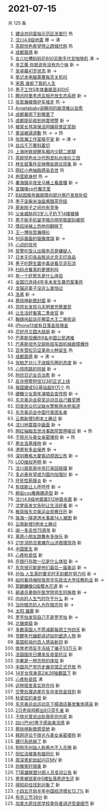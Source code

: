 # 2021-07-15

共 125 条

<!-- BEGIN -->
<!-- 最后更新时间 Thu Jul 15 2021 11:20:48 GMT+0800 (China Standard Time) -->

1. [建设共同富裕示范区浙里行](https://s.weibo.com//weibo?q=%23%E5%BB%BA%E8%AE%BE%E5%85%B1%E5%90%8C%E5%AF%8C%E8%A3%95%E7%A4%BA%E8%8C%83%E5%8C%BA%E6%B5%99%E9%87%8C%E8%A1%8C%23&Refer=new_time)
   热
1. [汶川4.8级地震](https://s.weibo.com//weibo?q=%23%E6%B1%B6%E5%B7%9D4.8%E7%BA%A7%E5%9C%B0%E9%9C%87%23&Refer=top)
   爆 -> 沸
1. [茶颜悦色希望停止跨城代购](https://s.weibo.com//weibo?q=%23%E8%8C%B6%E9%A2%9C%E6%82%A6%E8%89%B2%E5%B8%8C%E6%9C%9B%E5%81%9C%E6%AD%A2%E8%B7%A8%E5%9F%8E%E4%BB%A3%E8%B4%AD%23&Refer=top)
   热
1. [成都震感](https://s.weibo.com//weibo?q=%E6%88%90%E9%83%BD%E9%9C%87%E6%84%9F&Refer=top)
   新
1. [女儿吐槽妈妈花800买歌手代言咖啡机](https://s.weibo.com//weibo?q=%23%E5%A5%B3%E5%84%BF%E5%90%90%E6%A7%BD%E5%A6%88%E5%A6%88%E8%8A%B1800%E4%B9%B0%E6%AD%8C%E6%89%8B%E4%BB%A3%E8%A8%80%E5%92%96%E5%95%A1%E6%9C%BA%23&Refer=top)
   沸 ->
1. [辛芷蕾 你就说有没有内个味](https://s.weibo.com//weibo?q=%E8%BE%9B%E8%8A%B7%E8%95%BE%20%E4%BD%A0%E5%B0%B1%E8%AF%B4%E6%9C%89%E6%B2%A1%E6%9C%89%E5%86%85%E4%B8%AA%E5%91%B3&Refer=top)
   新 ->
1. [吴卓羲41岁状态](https://s.weibo.com//weibo?q=%23%E5%90%B4%E5%8D%93%E7%BE%B241%E5%B2%81%E7%8A%B6%E6%80%81%23&Refer=top)
   新 ->
1. [笔记本电脑需要每天关机吗](https://s.weibo.com//weibo?q=%23%E7%AC%94%E8%AE%B0%E6%9C%AC%E7%94%B5%E8%84%91%E9%9C%80%E8%A6%81%E6%AF%8F%E5%A4%A9%E5%85%B3%E6%9C%BA%E5%90%97%23&Refer=top)
1. [宋茜 谁偷了我的人生](https://s.weibo.com//weibo?q=%E5%AE%8B%E8%8C%9C%20%E8%B0%81%E5%81%B7%E4%BA%86%E6%88%91%E7%9A%84%E4%BA%BA%E7%94%9F&Refer=top)
1. [男子工作5年体重飙至400斤](https://s.weibo.com//weibo?q=%23%E7%94%B7%E5%AD%90%E5%B7%A5%E4%BD%9C5%E5%B9%B4%E4%BD%93%E9%87%8D%E9%A3%99%E8%87%B3400%E6%96%A4%23&Refer=top)
1. [腾讯阿里考虑互相开放生态系统](https://s.weibo.com//weibo?q=%23%E8%85%BE%E8%AE%AF%E9%98%BF%E9%87%8C%E8%80%83%E8%99%91%E4%BA%92%E7%9B%B8%E5%BC%80%E6%94%BE%E7%94%9F%E6%80%81%E7%B3%BB%E7%BB%9F%23&Refer=top)
   新 ->
1. [张哲瀚被救护车接走](https://s.weibo.com//weibo?q=%23%E5%BC%A0%E5%93%B2%E7%80%9A%E8%A2%AB%E6%95%91%E6%8A%A4%E8%BD%A6%E6%8E%A5%E8%B5%B0%23&Refer=top)
   热 ->
1. [Angelababy说瞬间的崩溃难以自愈](https://s.weibo.com//weibo?q=%23Angelababy%E8%AF%B4%E7%9E%AC%E9%97%B4%E7%9A%84%E5%B4%A9%E6%BA%83%E9%9A%BE%E4%BB%A5%E8%87%AA%E6%84%88%23&Refer=top)
1. [成都暴雨下到哪里了](https://s.weibo.com//weibo?q=%23%E6%88%90%E9%83%BD%E6%9A%B4%E9%9B%A8%E4%B8%8B%E5%88%B0%E5%93%AA%E9%87%8C%E4%BA%86%23&Refer=top)
1. [成都提前收到地震预警](https://s.weibo.com//weibo?q=%23%E6%88%90%E9%83%BD%E6%8F%90%E5%89%8D%E6%94%B6%E5%88%B0%E5%9C%B0%E9%9C%87%E9%A2%84%E8%AD%A6%23&Refer=top)
   新 ->
1. [被家长骂哭保洁阿姨获景区奖励](https://s.weibo.com//weibo?q=%23%E8%A2%AB%E5%AE%B6%E9%95%BF%E9%AA%82%E5%93%AD%E4%BF%9D%E6%B4%81%E9%98%BF%E5%A7%A8%E8%8E%B7%E6%99%AF%E5%8C%BA%E5%A5%96%E5%8A%B1%23&Refer=top)
1. [童谣被逼道歉](https://s.weibo.com//weibo?q=%23%E7%AB%A5%E8%B0%A3%E8%A2%AB%E9%80%BC%E9%81%93%E6%AD%89%23&Refer=top)
   热 -> -> 热
1. [张哲瀚工作室报平安](https://s.weibo.com//weibo?q=%23%E5%BC%A0%E5%93%B2%E7%80%9A%E5%B7%A5%E4%BD%9C%E5%AE%A4%E6%8A%A5%E5%B9%B3%E5%AE%89%23&Refer=top)
   新 -> 沸 ->
1. [丝瓜千万要斜着切](https://s.weibo.com//weibo?q=%23%E4%B8%9D%E7%93%9C%E5%8D%83%E4%B8%87%E8%A6%81%E6%96%9C%E7%9D%80%E5%88%87%23&Refer=top)
1. [上海地铁提醒车厢内少跷二郎腿](https://s.weibo.com//weibo?q=%23%E4%B8%8A%E6%B5%B7%E5%9C%B0%E9%93%81%E6%8F%90%E9%86%92%E8%BD%A6%E5%8E%A2%E5%86%85%E5%B0%91%E8%B7%B7%E4%BA%8C%E9%83%8E%E8%85%BF%23&Refer=top)
1. [茶颜悦色长沙代购至杭州涨价三倍](https://s.weibo.com//weibo?q=%23%E8%8C%B6%E9%A2%9C%E6%82%A6%E8%89%B2%E9%95%BF%E6%B2%99%E4%BB%A3%E8%B4%AD%E8%87%B3%E6%9D%AD%E5%B7%9E%E6%B6%A8%E4%BB%B7%E4%B8%89%E5%80%8D%23&Refer=top)
1. [林生斌事件反映哪些舆论现象](https://s.weibo.com//weibo?q=%23%E6%9E%97%E7%94%9F%E6%96%8C%E4%BA%8B%E4%BB%B6%E5%8F%8D%E6%98%A0%E5%93%AA%E4%BA%9B%E8%88%86%E8%AE%BA%E7%8E%B0%E8%B1%A1%23&Refer=top)
   新 ->
1. [网红小冉抽脂感染去世](https://s.weibo.com//weibo?q=%23%E7%BD%91%E7%BA%A2%E5%B0%8F%E5%86%89%E6%8A%BD%E8%84%82%E6%84%9F%E6%9F%93%E5%8E%BB%E4%B8%96%23&Refer=top)
   热
1. [冉莹颖身材](https://s.weibo.com//weibo?q=%23%E5%86%89%E8%8E%B9%E9%A2%96%E8%BA%AB%E6%9D%90%23&Refer=top)
   热 ->
1. [秦海璐半夜坐马桶上看直播](https://s.weibo.com//weibo?q=%23%E7%A7%A6%E6%B5%B7%E7%92%90%E5%8D%8A%E5%A4%9C%E5%9D%90%E9%A9%AC%E6%A1%B6%E4%B8%8A%E7%9C%8B%E7%9B%B4%E6%92%AD%23&Refer=top)
   新 ->
1. [宣璐嗑cp代餐恋爱](https://s.weibo.com//weibo?q=%23%E5%AE%A3%E7%92%90%E5%97%91cp%E4%BB%A3%E9%A4%90%E6%81%8B%E7%88%B1%23&Refer=top)
1. [B站因服务器故障向部分用户发放补偿](https://s.weibo.com//weibo?q=%23B%E7%AB%99%E5%9B%A0%E6%9C%8D%E5%8A%A1%E5%99%A8%E6%95%85%E9%9A%9C%E5%90%91%E9%83%A8%E5%88%86%E7%94%A8%E6%88%B7%E5%8F%91%E6%94%BE%E8%A1%A5%E5%81%BF%23&Refer=top)
1. [李子柒柴米油盐酱醋茶完结](https://s.weibo.com//weibo?q=%23%E6%9D%8E%E5%AD%90%E6%9F%92%E6%9F%B4%E7%B1%B3%E6%B2%B9%E7%9B%90%E9%85%B1%E9%86%8B%E8%8C%B6%E5%AE%8C%E7%BB%93%23&Refer=top)
1. [原来桃子之间也有竞争](https://s.weibo.com//weibo?q=%23%E5%8E%9F%E6%9D%A5%E6%A1%83%E5%AD%90%E4%B9%8B%E9%97%B4%E4%B9%9F%E6%9C%89%E7%AB%9E%E4%BA%89%23&Refer=top)
1. [父亲威胁将3岁儿子扔下14楼被捕](https://s.weibo.com//weibo?q=%23%E7%88%B6%E4%BA%B2%E5%A8%81%E8%83%81%E5%B0%863%E5%B2%81%E5%84%BF%E5%AD%90%E6%89%94%E4%B8%8B14%E6%A5%BC%E8%A2%AB%E6%8D%95%23&Refer=top)
1. [男子偷手机留字暗示明早取密码被抓](https://s.weibo.com//weibo?q=%23%E7%94%B7%E5%AD%90%E5%81%B7%E6%89%8B%E6%9C%BA%E7%95%99%E5%AD%97%E6%9A%97%E7%A4%BA%E6%98%8E%E6%97%A9%E5%8F%96%E5%AF%86%E7%A0%81%E8%A2%AB%E6%8A%93%23&Refer=top)
1. [情侣扶梯上热吻仰翻摔下](https://s.weibo.com//weibo?q=%23%E6%83%85%E4%BE%A3%E6%89%B6%E6%A2%AF%E4%B8%8A%E7%83%AD%E5%90%BB%E4%BB%B0%E7%BF%BB%E6%91%94%E4%B8%8B%23&Refer=top)
1. [王一博张哲瀚撞衫](https://s.weibo.com//weibo?q=%E7%8E%8B%E4%B8%80%E5%8D%9A%E5%BC%A0%E5%93%B2%E7%80%9A%E6%92%9E%E8%A1%AB&Refer=top)
1. [何运晨画的猫像席瑞](https://s.weibo.com//weibo?q=%23%E4%BD%95%E8%BF%90%E6%99%A8%E7%94%BB%E7%9A%84%E7%8C%AB%E5%83%8F%E5%B8%AD%E7%91%9E%23&Refer=top)
   新 ->
1. [心动的信号](https://s.weibo.com//weibo?q=%E5%BF%83%E5%8A%A8%E7%9A%84%E4%BF%A1%E5%8F%B7&Refer=top)
1. [民警吃饭认出服务员是嫌疑人](https://s.weibo.com//weibo?q=%23%E6%B0%91%E8%AD%A6%E5%90%83%E9%A5%AD%E8%AE%A4%E5%87%BA%E6%9C%8D%E5%8A%A1%E5%91%98%E6%98%AF%E5%AB%8C%E7%96%91%E4%BA%BA%23&Refer=top)
1. [日本无印良品胜诉北京无印良品](https://s.weibo.com//weibo?q=%23%E6%97%A5%E6%9C%AC%E6%97%A0%E5%8D%B0%E8%89%AF%E5%93%81%E8%83%9C%E8%AF%89%E5%8C%97%E4%BA%AC%E6%97%A0%E5%8D%B0%E8%89%AF%E5%93%81%23&Refer=top)
1. [男子吃野生菌中毒说看见泥石流](https://s.weibo.com//weibo?q=%23%E7%94%B7%E5%AD%90%E5%90%83%E9%87%8E%E7%94%9F%E8%8F%8C%E4%B8%AD%E6%AF%92%E8%AF%B4%E7%9C%8B%E8%A7%81%E6%B3%A5%E7%9F%B3%E6%B5%81%23&Refer=top)
1. [扫码点餐真的更便利吗](https://s.weibo.com//weibo?q=%23%E6%89%AB%E7%A0%81%E7%82%B9%E9%A4%90%E7%9C%9F%E7%9A%84%E6%9B%B4%E4%BE%BF%E5%88%A9%E5%90%97%23&Refer=top)
1. [有一个好房东是什么体验](https://s.weibo.com//weibo?q=%23%E6%9C%89%E4%B8%80%E4%B8%AA%E5%A5%BD%E6%88%BF%E4%B8%9C%E6%98%AF%E4%BB%80%E4%B9%88%E4%BD%93%E9%AA%8C%23&Refer=top)
1. [全国已连续4年多未发生暴恐案事件](https://s.weibo.com//weibo?q=%23%E5%85%A8%E5%9B%BD%E5%B7%B2%E8%BF%9E%E7%BB%AD4%E5%B9%B4%E5%A4%9A%E6%9C%AA%E5%8F%91%E7%94%9F%E6%9A%B4%E6%81%90%E6%A1%88%E4%BA%8B%E4%BB%B6%23&Refer=top)
1. [龙猫这辈子没这么害怕过](https://s.weibo.com//weibo?q=%23%E9%BE%99%E7%8C%AB%E8%BF%99%E8%BE%88%E5%AD%90%E6%B2%A1%E8%BF%99%E4%B9%88%E5%AE%B3%E6%80%95%E8%BF%87%23&Refer=top)
1. [洛基](https://s.weibo.com//weibo?q=%E6%B4%9B%E5%9F%BA&Refer=top) 新 ->
1. [蔡徐坤新歌封面](https://s.weibo.com//weibo?q=%23%E8%94%A1%E5%BE%90%E5%9D%A4%E6%96%B0%E6%AD%8C%E5%B0%81%E9%9D%A2%23&Refer=top)
   新 ->
1. [苏院长发现马天明冒充蔡里昆](https://s.weibo.com//weibo?q=%23%E8%8B%8F%E9%99%A2%E9%95%BF%E5%8F%91%E7%8E%B0%E9%A9%AC%E5%A4%A9%E6%98%8E%E5%86%92%E5%85%85%E8%94%A1%E9%87%8C%E6%98%86%23&Refer=top)
1. [让生活好看第二季收官](https://s.weibo.com//weibo?q=%23%E8%AE%A9%E7%94%9F%E6%B4%BB%E5%A5%BD%E7%9C%8B%E7%AC%AC%E4%BA%8C%E5%AD%A3%E6%94%B6%E5%AE%98%23&Refer=top)
   新
1. [鞠婧祎起诉花椰菜大王二审败诉](https://s.weibo.com//weibo?q=%23%E9%9E%A0%E5%A9%A7%E7%A5%8E%E8%B5%B7%E8%AF%89%E8%8A%B1%E6%A4%B0%E8%8F%9C%E5%A4%A7%E7%8E%8B%E4%BA%8C%E5%AE%A1%E8%B4%A5%E8%AF%89%23&Refer=top)
1. [iPhone13或有日落金玫瑰金](https://s.weibo.com//weibo?q=%23iPhone13%E6%88%96%E6%9C%89%E6%97%A5%E8%90%BD%E9%87%91%E7%8E%AB%E7%91%B0%E9%87%91%23&Refer=top)
1. [花好月又圆大结局](https://s.weibo.com//weibo?q=%23%E8%8A%B1%E5%A5%BD%E6%9C%88%E5%8F%88%E5%9C%86%E5%A4%A7%E7%BB%93%E5%B1%80%23&Refer=top)
   新 ->
1. [巴基斯坦爆炸9名中国公民遇难](https://s.weibo.com//weibo?q=%23%E5%B7%B4%E5%9F%BA%E6%96%AF%E5%9D%A6%E7%88%86%E7%82%B89%E5%90%8D%E4%B8%AD%E5%9B%BD%E5%85%AC%E6%B0%91%E9%81%87%E9%9A%BE%23&Refer=top)
1. [巴基斯坦外交部称班车因机械故障爆炸](https://s.weibo.com//weibo?q=%23%E5%B7%B4%E5%9F%BA%E6%96%AF%E5%9D%A6%E5%A4%96%E4%BA%A4%E9%83%A8%E7%A7%B0%E7%8F%AD%E8%BD%A6%E5%9B%A0%E6%9C%BA%E6%A2%B0%E6%95%85%E9%9A%9C%E7%88%86%E7%82%B8%23&Refer=top)
1. [百年雪松见证革命火种诞生](https://s.weibo.com//weibo?q=%23%E7%99%BE%E5%B9%B4%E9%9B%AA%E6%9D%BE%E8%A7%81%E8%AF%81%E9%9D%A9%E5%91%BD%E7%81%AB%E7%A7%8D%E8%AF%9E%E7%94%9F%23&Refer=new_time)
   热
1. [成都震感](https://s.weibo.com//weibo?q=%23%E6%88%90%E9%83%BD%E9%9C%87%E6%84%9F%23&Refer=top)
   新 -> 沸 ->
1. [张柏芝对儿子进娱乐圈的态度](https://s.weibo.com//weibo?q=%23%E5%BC%A0%E6%9F%8F%E8%8A%9D%E5%AF%B9%E5%84%BF%E5%AD%90%E8%BF%9B%E5%A8%B1%E4%B9%90%E5%9C%88%E7%9A%84%E6%80%81%E5%BA%A6%23&Refer=top)
   新 ->
1. [心惊肉跳的同居](https://s.weibo.com//weibo?q=%E5%BF%83%E6%83%8A%E8%82%89%E8%B7%B3%E7%9A%84%E5%90%8C%E5%B1%85&Refer=top)
   新 ->
1. [刑侦日记全员治愈](https://s.weibo.com//weibo?q=%23%E5%88%91%E4%BE%A6%E6%97%A5%E8%AE%B0%E5%85%A8%E5%91%98%E6%B2%BB%E6%84%88%23&Refer=top)
   新 ->
1. [反诈预警短信12381正式上线](https://s.weibo.com//weibo?q=%23%E5%8F%8D%E8%AF%88%E9%A2%84%E8%AD%A6%E7%9F%AD%E4%BF%A112381%E6%AD%A3%E5%BC%8F%E4%B8%8A%E7%BA%BF%23&Refer=top)
1. [我国建成5G基站超91万个](https://s.weibo.com//weibo?q=%23%E6%88%91%E5%9B%BD%E5%BB%BA%E6%88%905G%E5%9F%BA%E7%AB%99%E8%B6%8591%E4%B8%87%E4%B8%AA%23&Refer=new_time)
   热
1. [硬糖少女周年演唱会宣传照](https://s.weibo.com//weibo?q=%23%E7%A1%AC%E7%B3%96%E5%B0%91%E5%A5%B3%E5%91%A8%E5%B9%B4%E6%BC%94%E5%94%B1%E4%BC%9A%E5%AE%A3%E4%BC%A0%E7%85%A7%23&Refer=top)
   新 ->
1. [东京奥运会获奖运动员自己戴奖牌](https://s.weibo.com//weibo?q=%23%E4%B8%9C%E4%BA%AC%E5%A5%A5%E8%BF%90%E4%BC%9A%E8%8E%B7%E5%A5%96%E8%BF%90%E5%8A%A8%E5%91%98%E8%87%AA%E5%B7%B1%E6%88%B4%E5%A5%96%E7%89%8C%23&Refer=top)
1. [印度民众抗议缺水警察用水枪驱逐](https://s.weibo.com//weibo?q=%23%E5%8D%B0%E5%BA%A6%E6%B0%91%E4%BC%97%E6%8A%97%E8%AE%AE%E7%BC%BA%E6%B0%B4%E8%AD%A6%E5%AF%9F%E7%94%A8%E6%B0%B4%E6%9E%AA%E9%A9%B1%E9%80%90%23&Refer=top)
1. [东京奥运会中国代表团名单](https://s.weibo.com//weibo?q=%23%E4%B8%9C%E4%BA%AC%E5%A5%A5%E8%BF%90%E4%BC%9A%E4%B8%AD%E5%9B%BD%E4%BB%A3%E8%A1%A8%E5%9B%A2%E5%90%8D%E5%8D%95%23&Refer=top)
1. [云南新增5例本土确诊](https://s.weibo.com//weibo?q=%E4%BA%91%E5%8D%97%E6%96%B0%E5%A2%9E5%E4%BE%8B%E6%9C%AC%E5%9C%9F%E7%A1%AE%E8%AF%8A&Refer=top)
   新
1. [汶川地震震中画面](https://s.weibo.com//weibo?q=%23%E6%B1%B6%E5%B7%9D%E5%9C%B0%E9%9C%87%E9%9C%87%E4%B8%AD%E7%94%BB%E9%9D%A2%23&Refer=top)
   新 ->
1. [网红抽脂去世涉事医院暂停接诊](https://s.weibo.com//weibo?q=%23%E7%BD%91%E7%BA%A2%E6%8A%BD%E8%84%82%E5%8E%BB%E4%B8%96%E6%B6%89%E4%BA%8B%E5%8C%BB%E9%99%A2%E6%9A%82%E5%81%9C%E6%8E%A5%E8%AF%8A%23&Refer=top)
   新 -> 热
1. [于晓光与美女亲密搂抱](https://s.weibo.com//weibo?q=%23%E4%BA%8E%E6%99%93%E5%85%89%E4%B8%8E%E7%BE%8E%E5%A5%B3%E4%BA%B2%E5%AF%86%E6%90%82%E6%8A%B1%23&Refer=top)
   新 -> 热
1. [男女洛基接吻](https://s.weibo.com//weibo?q=%23%E7%94%B7%E5%A5%B3%E6%B4%9B%E5%9F%BA%E6%8E%A5%E5%90%BB%23&Refer=top)
   新 ->
1. [港男有多会保养](https://s.weibo.com//weibo?q=%23%E6%B8%AF%E7%94%B7%E6%9C%89%E5%A4%9A%E4%BC%9A%E4%BF%9D%E5%85%BB%23&Refer=top)
   新 ->
1. [深圳赛格大厦振动原因公布](https://s.weibo.com//weibo?q=%23%E6%B7%B1%E5%9C%B3%E8%B5%9B%E6%A0%BC%E5%A4%A7%E5%8E%A6%E6%8C%AF%E5%8A%A8%E5%8E%9F%E5%9B%A0%E5%85%AC%E5%B8%83%23&Refer=top)
   新 ->
1. [LGD维权声明](https://s.weibo.com//weibo?q=%23LGD%E7%BB%B4%E6%9D%83%E5%A3%B0%E6%98%8E%23&Refer=top)
   新 ->
1. [汶川居民家中吊灯来回摇摆](https://s.weibo.com//weibo?q=%23%E6%B1%B6%E5%B7%9D%E5%B1%85%E6%B0%91%E5%AE%B6%E4%B8%AD%E5%90%8A%E7%81%AF%E6%9D%A5%E5%9B%9E%E6%91%87%E6%91%86%23&Refer=top)
   新
1. [复必泰有望成为国内加强针](https://s.weibo.com//weibo?q=%23%E5%A4%8D%E5%BF%85%E6%B3%B0%E6%9C%89%E6%9C%9B%E6%88%90%E4%B8%BA%E5%9B%BD%E5%86%85%E5%8A%A0%E5%BC%BA%E9%92%88%23&Refer=top)
   新 ->
1. [坏死性筋膜炎](https://s.weibo.com//weibo?q=%E5%9D%8F%E6%AD%BB%E6%80%A7%E7%AD%8B%E8%86%9C%E7%82%8E&Refer=top)
   新 ->
1. [有钱能让人呼呼呼](https://s.weibo.com//weibo?q=%23%E6%9C%89%E9%92%B1%E8%83%BD%E8%AE%A9%E4%BA%BA%E5%91%BC%E5%91%BC%E5%91%BC%23&Refer=top)
   新 ->
1. [柳岩cos雅典娜造型](https://s.weibo.com//weibo?q=%23%E6%9F%B3%E5%B2%A9cos%E9%9B%85%E5%85%B8%E5%A8%9C%E9%80%A0%E5%9E%8B%23&Refer=top)
   新 ->
1. [汶川4.8级地震属512地震余震](https://s.weibo.com//weibo?q=%23%E6%B1%B6%E5%B7%9D4.8%E7%BA%A7%E5%9C%B0%E9%9C%87%E5%B1%9E512%E5%9C%B0%E9%9C%87%E4%BD%99%E9%9C%87%23&Refer=top)
   新 ->
1. [沈梦辰发文告别让生活好看](https://s.weibo.com//weibo?q=%23%E6%B2%88%E6%A2%A6%E8%BE%B0%E5%8F%91%E6%96%87%E5%91%8A%E5%88%AB%E8%AE%A9%E7%94%9F%E6%B4%BB%E5%A5%BD%E7%9C%8B%23&Refer=top)
   新 ->
1. [极简版东京奥运会观赛日历](https://s.weibo.com//weibo?q=%23%E6%9E%81%E7%AE%80%E7%89%88%E4%B8%9C%E4%BA%AC%E5%A5%A5%E8%BF%90%E4%BC%9A%E8%A7%82%E8%B5%9B%E6%97%A5%E5%8E%86%23&Refer=top)
   新
1. [珠海一隧道透水事故14人被困](https://s.weibo.com//weibo?q=%23%E7%8F%A0%E6%B5%B7%E4%B8%80%E9%9A%A7%E9%81%93%E9%80%8F%E6%B0%B4%E4%BA%8B%E6%95%8514%E4%BA%BA%E8%A2%AB%E5%9B%B0%23&Refer=top)
   新
1. [云南新增5例本土确诊](https://s.weibo.com//weibo?q=%23%E4%BA%91%E5%8D%97%E6%96%B0%E5%A2%9E5%E4%BE%8B%E6%9C%AC%E5%9C%9F%E7%A1%AE%E8%AF%8A%23&Refer=top)
1. [闻一多去世75周年](https://s.weibo.com//weibo?q=%23%E9%97%BB%E4%B8%80%E5%A4%9A%E5%8E%BB%E4%B8%9675%E5%91%A8%E5%B9%B4%23&Refer=top)
   新
1. [草原小朋友跳舞有多快乐](https://s.weibo.com//weibo?q=%23%E8%8D%89%E5%8E%9F%E5%B0%8F%E6%9C%8B%E5%8F%8B%E8%B7%B3%E8%88%9E%E6%9C%89%E5%A4%9A%E5%BF%AB%E4%B9%90%23&Refer=top)
   新
1. [21岁消防员累瘫在山洪救援现场](https://s.weibo.com//weibo?q=%2321%E5%B2%81%E6%B6%88%E9%98%B2%E5%91%98%E7%B4%AF%E7%98%AB%E5%9C%A8%E5%B1%B1%E6%B4%AA%E6%95%91%E6%8F%B4%E7%8E%B0%E5%9C%BA%23&Refer=top)
   新
1. [中国医生](https://s.weibo.com//weibo?q=%E4%B8%AD%E5%9B%BD%E5%8C%BB%E7%94%9F&Refer=top)
   新
1. [心疼秋瓷炫](https://s.weibo.com//weibo?q=%E5%BF%83%E7%96%BC%E7%A7%8B%E7%93%B7%E7%82%AB&Refer=top)
   新
1. [在银行存款一亿是什么体验](https://s.weibo.com//weibo?q=%23%E5%9C%A8%E9%93%B6%E8%A1%8C%E5%AD%98%E6%AC%BE%E4%B8%80%E4%BA%BF%E6%98%AF%E4%BB%80%E4%B9%88%E4%BD%93%E9%AA%8C%23&Refer=top)
   新 ->
1. [东京很可能是他们最后一届奥运](https://s.weibo.com//weibo?q=%23%E4%B8%9C%E4%BA%AC%E5%BE%88%E5%8F%AF%E8%83%BD%E6%98%AF%E4%BB%96%E4%BB%AC%E6%9C%80%E5%90%8E%E4%B8%80%E5%B1%8A%E5%A5%A5%E8%BF%90%23&Refer=top)
   新 ->
1. [孙怡
   人生真的要无时无刻都在努力吗](https://s.weibo.com//weibo?q=%E5%AD%99%E6%80%A1%20%E4%BA%BA%E7%94%9F%E7%9C%9F%E7%9A%84%E8%A6%81%E6%97%A0%E6%97%B6%E6%97%A0%E5%88%BB%E9%83%BD%E5%9C%A8%E5%8A%AA%E5%8A%9B%E5%90%97&Refer=top)
   新 ->
1. [如何看待梅桢放弃华东政法大学任教机会](https://s.weibo.com//weibo?q=%23%E5%A6%82%E4%BD%95%E7%9C%8B%E5%BE%85%E6%A2%85%E6%A1%A2%E6%94%BE%E5%BC%83%E5%8D%8E%E4%B8%9C%E6%94%BF%E6%B3%95%E5%A4%A7%E5%AD%A6%E4%BB%BB%E6%95%99%E6%9C%BA%E4%BC%9A%23&Refer=top)
   新 ->
1. [郭麒麟像Q版樱木花道](https://s.weibo.com//weibo?q=%23%E9%83%AD%E9%BA%92%E9%BA%9F%E5%83%8FQ%E7%89%88%E6%A8%B1%E6%9C%A8%E8%8A%B1%E9%81%93%23&Refer=top)
   新 ->
1. [邮递员晕倒在医学院师生同施救](https://s.weibo.com//weibo?q=%23%E9%82%AE%E9%80%92%E5%91%98%E6%99%95%E5%80%92%E5%9C%A8%E5%8C%BB%E5%AD%A6%E9%99%A2%E5%B8%88%E7%94%9F%E5%90%8C%E6%96%BD%E6%95%91%23&Refer=top)
   新 ->
1. [内向的人生气时在干什么](https://s.weibo.com//weibo?q=%23%E5%86%85%E5%90%91%E7%9A%84%E4%BA%BA%E7%94%9F%E6%B0%94%E6%97%B6%E5%9C%A8%E5%B9%B2%E4%BB%80%E4%B9%88%23&Refer=top)
   新 ->
1. [当你暗恋的人也在暗恋你](https://s.weibo.com//weibo?q=%23%E5%BD%93%E4%BD%A0%E6%9A%97%E6%81%8B%E7%9A%84%E4%BA%BA%E4%B9%9F%E5%9C%A8%E6%9A%97%E6%81%8B%E4%BD%A0%23&Refer=top)
   新 ->
1. [太阳 雄鹿](https://s.weibo.com//weibo?q=%E5%A4%AA%E9%98%B3%20%E9%9B%84%E9%B9%BF&Refer=top)
   新
1. [罗芊怡发现自己不是罗芊怡](https://s.weibo.com//weibo?q=%23%E7%BD%97%E8%8A%8A%E6%80%A1%E5%8F%91%E7%8E%B0%E8%87%AA%E5%B7%B1%E4%B8%8D%E6%98%AF%E7%BD%97%E8%8A%8A%E6%80%A1%23&Refer=top)
   新 ->
1. [北辙南辕](https://s.weibo.com//weibo?q=%E5%8C%97%E8%BE%99%E5%8D%97%E8%BE%95&Refer=top)
   新
1. [多数英国人不愿减薪每周工作四天](https://s.weibo.com//weibo?q=%23%E5%A4%9A%E6%95%B0%E8%8B%B1%E5%9B%BD%E4%BA%BA%E4%B8%8D%E6%84%BF%E5%87%8F%E8%96%AA%E6%AF%8F%E5%91%A8%E5%B7%A5%E4%BD%9C%E5%9B%9B%E5%A4%A9%23&Refer=top)
   新
1. [觉醒年代编剧讲述如何塑造人物](https://s.weibo.com//weibo?q=%23%E8%A7%89%E9%86%92%E5%B9%B4%E4%BB%A3%E7%BC%96%E5%89%A7%E8%AE%B2%E8%BF%B0%E5%A6%82%E4%BD%95%E5%A1%91%E9%80%A0%E4%BA%BA%E7%89%A9%23&Refer=top)
   新
1. [英国航母约百人感染新冠](https://s.weibo.com//weibo?q=%23%E8%8B%B1%E5%9B%BD%E8%88%AA%E6%AF%8D%E7%BA%A6%E7%99%BE%E4%BA%BA%E6%84%9F%E6%9F%93%E6%96%B0%E5%86%A0%23&Refer=top)
   新
1. [体育老师反手冻结了骗子53万元](https://s.weibo.com//weibo?q=%23%E4%BD%93%E8%82%B2%E8%80%81%E5%B8%88%E5%8F%8D%E6%89%8B%E5%86%BB%E7%BB%93%E4%BA%86%E9%AA%97%E5%AD%9053%E4%B8%87%E5%85%83%23&Refer=top)
   新
1. [法国国庆日爆发反疫苗抗议](https://s.weibo.com//weibo?q=%23%E6%B3%95%E5%9B%BD%E5%9B%BD%E5%BA%86%E6%97%A5%E7%88%86%E5%8F%91%E5%8F%8D%E7%96%AB%E8%8B%97%E6%8A%97%E8%AE%AE%23&Refer=top)
   新
1. [中暑是一种怎样的体验](https://s.weibo.com//weibo?q=%23%E4%B8%AD%E6%9A%91%E6%98%AF%E4%B8%80%E7%A7%8D%E6%80%8E%E6%A0%B7%E7%9A%84%E4%BD%93%E9%AA%8C%23&Refer=top)
   新
1. [中国共产党历史展览馆正式开放](https://s.weibo.com//weibo?q=%23%E4%B8%AD%E5%9B%BD%E5%85%B1%E4%BA%A7%E5%85%9A%E5%8E%86%E5%8F%B2%E5%B1%95%E8%A7%88%E9%A6%86%E6%AD%A3%E5%BC%8F%E5%BC%80%E6%94%BE%23&Refer=new_time)
   热
1. [14岁女孩身高2米26独霸篮下](https://s.weibo.com//weibo?q=%2314%E5%B2%81%E5%A5%B3%E5%AD%A9%E8%BA%AB%E9%AB%982%E7%B1%B326%E7%8B%AC%E9%9C%B8%E7%AF%AE%E4%B8%8B%23&Refer=top)
   新
1. [心疼秋瓷炫](https://s.weibo.com//weibo?q=%23%E5%BF%83%E7%96%BC%E7%A7%8B%E7%93%B7%E7%82%AB%23&Refer=top)
   沸
1. [这种宿舍真实存在吗](https://s.weibo.com//weibo?q=%23%E8%BF%99%E7%A7%8D%E5%AE%BF%E8%88%8D%E7%9C%9F%E5%AE%9E%E5%AD%98%E5%9C%A8%E5%90%97%23&Refer=top)
   新
1. [交警处理追尾在车中发现金钱豹](https://s.weibo.com//weibo?q=%23%E4%BA%A4%E8%AD%A6%E5%A4%84%E7%90%86%E8%BF%BD%E5%B0%BE%E5%9C%A8%E8%BD%A6%E4%B8%AD%E5%8F%91%E7%8E%B0%E9%87%91%E9%92%B1%E8%B1%B9%23&Refer=top)
   新
1. [秋瓷炫的身世](https://s.weibo.com//weibo?q=%23%E7%A7%8B%E7%93%B7%E7%82%AB%E7%9A%84%E8%BA%AB%E4%B8%96%23&Refer=top)
   新
1. [东京奥运会运动员下榻酒店暴发集体感染](https://s.weibo.com//weibo?q=%23%E4%B8%9C%E4%BA%AC%E5%A5%A5%E8%BF%90%E4%BC%9A%E8%BF%90%E5%8A%A8%E5%91%98%E4%B8%8B%E6%A6%BB%E9%85%92%E5%BA%97%E6%9A%B4%E5%8F%91%E9%9B%86%E4%BD%93%E6%84%9F%E6%9F%93%23&Refer=top)
   新
1. [2只老母鸡孵出8只蓝孔雀](https://s.weibo.com//weibo?q=%232%E5%8F%AA%E8%80%81%E6%AF%8D%E9%B8%A1%E5%AD%B5%E5%87%BA8%E5%8F%AA%E8%93%9D%E5%AD%94%E9%9B%80%23&Refer=top)
   新
1. [于晓光曾说出轨我死你也死](https://s.weibo.com//weibo?q=%23%E4%BA%8E%E6%99%93%E5%85%89%E6%9B%BE%E8%AF%B4%E5%87%BA%E8%BD%A8%E6%88%91%E6%AD%BB%E4%BD%A0%E4%B9%9F%E6%AD%BB%23&Refer=top)
   新
1. [四川巴州1男子感染禽流感](https://s.weibo.com//weibo?q=%23%E5%9B%9B%E5%B7%9D%E5%B7%B4%E5%B7%9E1%E7%94%B7%E5%AD%90%E6%84%9F%E6%9F%93%E7%A6%BD%E6%B5%81%E6%84%9F%23&Refer=top)
   新
1. [蔡徐坤新歌感受她](https://s.weibo.com//weibo?q=%23%E8%94%A1%E5%BE%90%E5%9D%A4%E6%96%B0%E6%AD%8C%E6%84%9F%E5%8F%97%E5%A5%B9%23&Refer=top)
   新
1. [韩网评论于晓光与美女亲密搂抱](https://s.weibo.com//weibo?q=%E9%9F%A9%E7%BD%91%E8%AF%84%E8%AE%BA%E4%BA%8E%E6%99%93%E5%85%89%E4%B8%8E%E7%BE%8E%E5%A5%B3%E4%BA%B2%E5%AF%86%E6%90%82%E6%8A%B1&Refer=top)
   新
1. [建行系统崩了](https://s.weibo.com//weibo?q=%23%E5%BB%BA%E8%A1%8C%E7%B3%BB%E7%BB%9F%E5%B4%A9%E4%BA%86%23&Refer=top)
   新
1. [狗狗币创始人称再也不入币圈](https://s.weibo.com//weibo?q=%23%E7%8B%97%E7%8B%97%E5%B8%81%E5%88%9B%E5%A7%8B%E4%BA%BA%E7%A7%B0%E5%86%8D%E4%B9%9F%E4%B8%8D%E5%85%A5%E5%B8%81%E5%9C%88%23&Refer=top)
   新
1. [倪虹洁被美有姬同化](https://s.weibo.com//weibo?q=%23%E5%80%AA%E8%99%B9%E6%B4%81%E8%A2%AB%E7%BE%8E%E6%9C%89%E5%A7%AC%E5%90%8C%E5%8C%96%23&Refer=top)
   新
1. [周深青蛇劫起问花MV](https://s.weibo.com//weibo?q=%23%E5%91%A8%E6%B7%B1%E9%9D%92%E8%9B%87%E5%8A%AB%E8%B5%B7%E9%97%AE%E8%8A%B1MV%23&Refer=top)
   新
1. [你微笑时很美](https://s.weibo.com//weibo?q=%E4%BD%A0%E5%BE%AE%E7%AC%91%E6%97%B6%E5%BE%88%E7%BE%8E&Refer=top)
   新
1. [T1英雄联盟分部人员变动公告](https://s.weibo.com//weibo?q=T1%E8%8B%B1%E9%9B%84%E8%81%94%E7%9B%9F%E5%88%86%E9%83%A8%E4%BA%BA%E5%91%98%E5%8F%98%E5%8A%A8%E5%85%AC%E5%91%8A&Refer=top)
   新
1. [男童被锁家中5楼坠落奇迹生还](https://s.weibo.com//weibo?q=%23%E7%94%B7%E7%AB%A5%E8%A2%AB%E9%94%81%E5%AE%B6%E4%B8%AD5%E6%A5%BC%E5%9D%A0%E8%90%BD%E5%A5%87%E8%BF%B9%E7%94%9F%E8%BF%98%23&Refer=top)
   新
1. [得知前任找到对象了](https://s.weibo.com//weibo?q=%23%E5%BE%97%E7%9F%A5%E5%89%8D%E4%BB%BB%E6%89%BE%E5%88%B0%E5%AF%B9%E8%B1%A1%E4%BA%86%23&Refer=top)
   新
1. [十四五开局半年中国经济增长12.7%](https://s.weibo.com//weibo?q=%23%E5%8D%81%E5%9B%9B%E4%BA%94%E5%BC%80%E5%B1%80%E5%8D%8A%E5%B9%B4%E4%B8%AD%E5%9B%BD%E7%BB%8F%E6%B5%8E%E5%A2%9E%E9%95%BF12.7%25%23&Refer=top)
   新
1. [布克三节38分](https://s.weibo.com//weibo?q=%23%E5%B8%83%E5%85%8B%E4%B8%89%E8%8A%8238%E5%88%86%23&Refer=top)
   新
1. [加拿大原住民学校幸存者讲述受虐细节](https://s.weibo.com//weibo?q=%23%E5%8A%A0%E6%8B%BF%E5%A4%A7%E5%8E%9F%E4%BD%8F%E6%B0%91%E5%AD%A6%E6%A0%A1%E5%B9%B8%E5%AD%98%E8%80%85%E8%AE%B2%E8%BF%B0%E5%8F%97%E8%99%90%E7%BB%86%E8%8A%82%23&Refer=top)
   新

<!-- END -->
